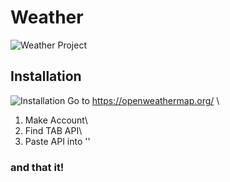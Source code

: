# Weather
![Weather Project](https://i.imgur.com/OoGc9i7.png)

## Installation
![Installation](https://i.imgur.com/Za85hmM.png)
Go to https://openweathermap.org/ \
1) Make Account\
2) Find TAB API\
3) Paste API into ''
### and that it!
